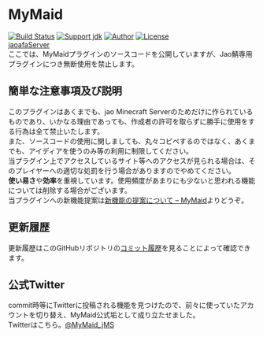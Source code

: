 # MyMaid
[![Build Status](https://travis-ci.org/book000/MyMaid.svg?branch=master)](https://travis-ci.org/book000/MyMaid)
[![Support jdk](https://img.shields.io/badge/Support%20jdk-openjdk7-yellow.svg)](https://img.shields.io)
[![Author](https://img.shields.io/badge/Author%20MinecraftID-mine__book000-orange.svg)](https://img.shields.io)
[![License](https://img.shields.io/badge/license-None-yellow.svg)](https://img.shields.io)  
[jaoafaServer](https://jaoafa.xyz/)  
ここでは、MyMaidプラグインのソースコードを公開していますが、Jao鯖専用プラグインにつき無断使用を禁止します。

## 簡単な注意事項及び説明
このプラグインはあくまでも、jao Minecraft Serverのためだけに作られているものであり、いかなる理由であっても、作成者の許可を取らずに勝手に使用をする行為は全て禁止いたします。  
また、ソースコードの使用に関しましても、丸々コピペするのではなく、あくまでも、アイディアを使うのみ等の利用に制限してください。  
当プラグイン上でアクセスしているサイト等へのアクセスが見られる場合は、そのプレイヤーへの適切な処罰を行う場合がありますのでやめてください。  
**使い易さ**や**効率**を重視しています。使用頻度があまりにも少ないと思われる機能については削除する場合がございます。  
当プラグインへの新機能提案は[新機能の提案について – MyMaid](https://jaoafa.xyz/contact/plugins/mymaid/new)よりどうぞ。

## 更新履歴
更新履歴はこのGitHubリポジトリの[コミット履歴](https://github.com/book000/MyMaid/commits/master)を見ることによって確認できます。

## 公式Twitter
commit時等にTwitterに投稿される機能を見つけたので、前々に使っていたアカウントを切り替え、MyMaid公式垢として成り立たせました。  
Twitterはこちら。[@MyMaid_jMS](https://twitter.com/MyMaid_jMS)
